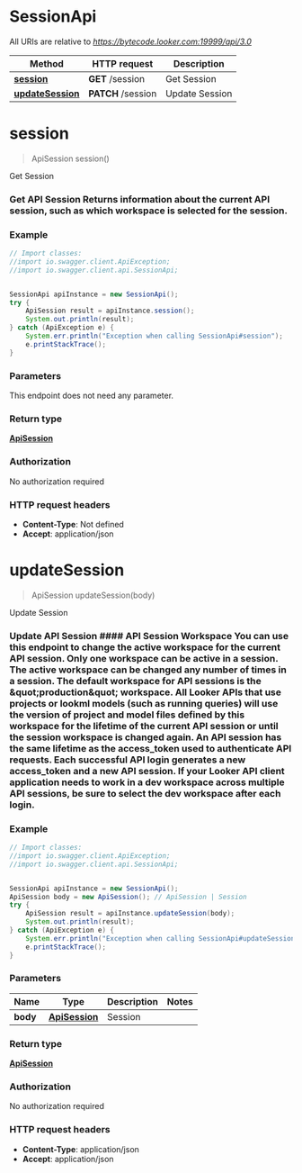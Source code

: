 # SessionApi

All URIs are relative to *https://bytecode.looker.com:19999/api/3.0*

Method | HTTP request | Description
------------- | ------------- | -------------
[**session**](SessionApi.md#session) | **GET** /session | Get Session
[**updateSession**](SessionApi.md#updateSession) | **PATCH** /session | Update Session

<a name="session"></a>
# **session**
> ApiSession session()

Get Session

### Get API Session  Returns information about the current API session, such as which workspace is selected for the session. 

### Example
```java
// Import classes:
//import io.swagger.client.ApiException;
//import io.swagger.client.api.SessionApi;


SessionApi apiInstance = new SessionApi();
try {
    ApiSession result = apiInstance.session();
    System.out.println(result);
} catch (ApiException e) {
    System.err.println("Exception when calling SessionApi#session");
    e.printStackTrace();
}
```

### Parameters
This endpoint does not need any parameter.

### Return type

[**ApiSession**](ApiSession.md)

### Authorization

No authorization required

### HTTP request headers

 - **Content-Type**: Not defined
 - **Accept**: application/json

<a name="updateSession"></a>
# **updateSession**
> ApiSession updateSession(body)

Update Session

### Update API Session  #### API Session Workspace  You can use this endpoint to change the active workspace for the current API session.  Only one workspace can be active in a session. The active workspace can be changed any number of times in a session.  The default workspace for API sessions is the \&quot;production\&quot; workspace.  All Looker APIs that use projects or lookml models (such as running queries) will use the version of project and model files defined by this workspace for the lifetime of the current API session or until the session workspace is changed again.  An API session has the same lifetime as the access_token used to authenticate API requests. Each successful API login generates a new access_token and a new API session.  If your Looker API client application needs to work in a dev workspace across multiple API sessions, be sure to select the dev workspace after each login. 

### Example
```java
// Import classes:
//import io.swagger.client.ApiException;
//import io.swagger.client.api.SessionApi;


SessionApi apiInstance = new SessionApi();
ApiSession body = new ApiSession(); // ApiSession | Session
try {
    ApiSession result = apiInstance.updateSession(body);
    System.out.println(result);
} catch (ApiException e) {
    System.err.println("Exception when calling SessionApi#updateSession");
    e.printStackTrace();
}
```

### Parameters

Name | Type | Description  | Notes
------------- | ------------- | ------------- | -------------
 **body** | [**ApiSession**](ApiSession.md)| Session |

### Return type

[**ApiSession**](ApiSession.md)

### Authorization

No authorization required

### HTTP request headers

 - **Content-Type**: application/json
 - **Accept**: application/json

